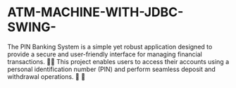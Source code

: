# ATM-MACHINE-WITH-JDBC-SWING-
The PIN Banking System is a simple yet robust application designed to provide a secure and user-friendly interface for managing financial transactions. 🏧🚀 This project enables users to access their accounts using a personal identification number (PIN) and perform seamless deposit and withdrawal operations. 🏧 🚀
